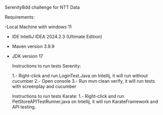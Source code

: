 SerenityBdd challenge for NTT Data

Requirements:

 -Local Machine with windows 11
- IDE IntelliJ IDEA 2024.2.3 (Ultimate Edition)
- Maven version 3.9.9
- JDK version 17

  Instructions to run tests Serenity:

  1.- Right-click and run LoginTest.Java on Intellij, it will run without cucumber
  2.- Open console
  3.- Run mvn clean verify, it will run tests with screenplay and cucumber

  Instructions to run tests Karate:
  1.- Right-click and run PetStoreAPITestRunner.java on Intellij, it will run KarateFramework and API testing.
